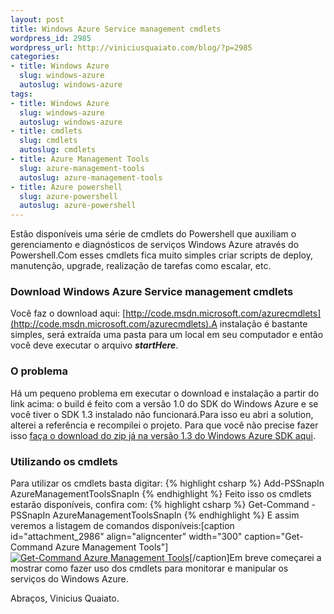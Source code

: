 ```yaml
--- 
layout: post
title: Windows Azure Service management cmdlets
wordpress_id: 2985
wordpress_url: http://viniciusquaiato.com/blog/?p=2985
categories: 
- title: Windows Azure
  slug: windows-azure
  autoslug: windows-azure
tags: 
- title: Windows Azure
  slug: windows-azure
  autoslug: windows-azure
- title: cmdlets
  slug: cmdlets
  autoslug: cmdlets
- title: Azure Management Tools
  slug: azure-management-tools
  autoslug: azure-management-tools
- title: Azure powershell
  slug: azure-powershell
  autoslug: azure-powershell
---
```

Estão disponíveis uma série de cmdlets do Powershell que auxiliam o gerenciamento e diagnósticos de serviços Windows Azure através do Powershell.Com esses cmdlets fica muito simples criar scripts de deploy, manutenção, upgrade, realização de tarefas como escalar, etc.

### Download Windows Azure Service management cmdlets
Você faz o download aqui: [http://code.msdn.microsoft.com/azurecmdlets](http://code.msdn.microsoft.com/azurecmdlets).A instalação é bastante simples, será extraída uma pasta para um local em seu computador e então você deve executar o arquivo **_startHere_**.

### O problema
Há um pequeno problema em executar o download e instalação a partir do link acima: o build é feito com a versão 1.0 do SDK do Windows Azure e se você tiver o SDK 1.3 instalado não funcionará.Para isso eu abri a solution, alterei a referência e recompilei o projeto. Para que você não precise fazer isso [faça o download do zip já na versão 1.3 do Windows Azure SDK aqui](http://viniciusquaiato.com/files/azure/cmdlets/AzureServiceManagementCmdlets.exe).

### Utilizando os cmdlets
Para utilizar os cmdlets basta digitar:
{% highlight csharp %}
Add-PSSnapIn AzureManagementToolsSnapIn
{% endhighlight %}
Feito isso os cmdlets estarão disponíveis, confira com:
{% highlight csharp %}
Get-Command -PSSnapIn AzureManagementToolsSnapIn
{% endhighlight %}
E assim veremos a listagem de comandos disponíveis:[caption id="attachment_2986" align="aligncenter" width="300" caption="Get-Command Azure Management Tools"][![Get-Command Azure Management Tools](http://viniciusquaiato.com/blog/wp-content/uploads/2011/01/get-command-300x157.png "Get-Command Azure Management Tools")](http://viniciusquaiato.com/blog/wp-content/uploads/2011/01/get-command.png)[/caption]Em breve começarei a mostrar como fazer uso dos cmdlets para monitorar e manipular os serviços do Windows Azure.

Abraços,
Vinicius Quaiato. 
